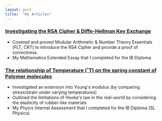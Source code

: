 ```yaml
---
layout: post
title:  "My Articles"
---
```


### [Investigating the RSA Cipher & Diffe-Hellman Key Exchange](https://sjay05.github.io/MathEE.pdf)
- Covered and proved Modular Arithmetic & Number Theory Essentials (FLT, CRT) to introduce the RSA Cipher and provide a proof of correctness.
- My Mathematics Extended Essay that I completed for the IB Diploma

### [The relationship of Temperature (˚T) on the spring constant of Polymer molecules](https://sjay05.github.io/SL_Physics_IA.pdf)
- Investigated an extension into Young's modulus (by comparing stress/strain under varying temperatures)
- Outlined the limitations of Hooke's law in the real-world by considering the elasticity of rubber-like materials
- My Phyics Internal Assessment that I completed for the IB Diploma (SL Physics)